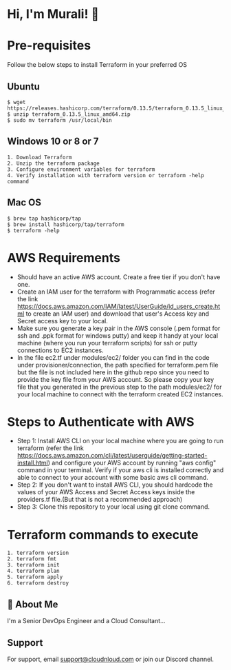 # Hi, I'm Murali! 👋

# Pre-requisites

Follow the below steps to install Terraform in your preferred OS

## Ubuntu

    $ wget https://releases.hashicorp.com/terraform/0.13.5/terraform_0.13.5_linux_amd64.zip
    $ unzip terraform_0.13.5_linux_amd64.zip
    $ sudo mv terraform /usr/local/bin

## Windows 10 or 8 or 7
    1. Download Terraform
    2. Unzip the terraform package
    3. Configure environment variables for terraform
    4. Verify installation with terraform version or terraform -help command

## Mac OS
    $ brew tap hashicorp/tap    
    $ brew install hashicorp/tap/terraform
    $ terraform -help

# AWS Requirements
 - Should have an active AWS account. Create a free tier if you don't have one.
 - Create an IAM user for the terraform with Programmatic access (refer the link https://docs.aws.amazon.com/IAM/latest/UserGuide/id_users_create.html to create an IAM user) and download that user's Access key and Secret access key to your local.
 - Make sure you generate a key pair in the AWS console (.pem format for ssh and .ppk format for windows putty) and keep it handy at your local machine (where you run your terraform scripts) for ssh or putty connections to EC2 instances.
 - In the file ec2.tf under modules/ec2/ folder you can find in the code under provisioner/connection, the path specified for terraform.pem file but the file is not included here in the github repo since you need to provide the key file from your AWS account. So please copy your key file that you generated in the previous step to the path modules/ec2/ for your local machine to connect with the terraform created EC2 instances.
 
# Steps to Authenticate with AWS

- Step 1:  Install AWS CLI on your local machine where you are going to run terraform (refer the link https://docs.aws.amazon.com/cli/latest/userguide/getting-started-install.html) and configure your AWS account by running "aws config" command in your terminal. Verify if your aws cli is installed correctly and able to connect to your account with some basic aws cli command.
- Step 2:  If you don't want to install AWS CLI, you should hardcode the values of your AWS Access and Secret Access keys inside the providers.tf file.(But that is not a recommended approach)
- Step 3:  Clone this repository to your local using git clone <url> command.

# Terraform commands to execute

    1. terraform version
    2. terraform fmt
    3. terraform init
    4. terraform plan
    5. terraform apply
    6. terraform destroy
    

## 🚀 About Me
I'm a Senior DevOps Engineer and a Cloud Consultant...


## Support
For support, email support@cloudnloud.com or join our Discord channel.


